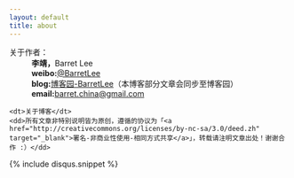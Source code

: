 ```yaml
---
layout: default
title: about
---
```

<div id="content">
<dl class="aboutDl">
	<dt>关于作者：</dt>
	<dd><strong>李靖，</strong>Barret Lee</dd>
	<dd><strong>weibo:</strong><a href="http://weibo.com/hustskyking" target="_blank">@BarretLee</a></dd>
	<dd><strong>blog:</strong><a href="http://hustskyking.cnblogs.com" target="_blank">博客园-BarretLee</a>（本博客部分文章会同步至博客园）</dd>
	<dd><strong>email:</strong><a href="mailto:barret.china@gmail.com">barret.china@gmail.com</a></dd>

	<dt>关于博客</dt>
	<dd>所有文章非特别说明皆为原创，遵循的协议为「<a href="http://creativecommons.org/licenses/by-nc-sa/3.0/deed.zh" target="_blank">署名-非商业性使用-相同方式共享</a>」，转载请注明文章出处！谢谢合作 :）</dd>
</dl>
	{% include disqus.snippet %}
</div>

<script type="text/javascript">
$(window).on("load", function(){
	$('#disqus_container .comment').trigger('click');
});
</script>
